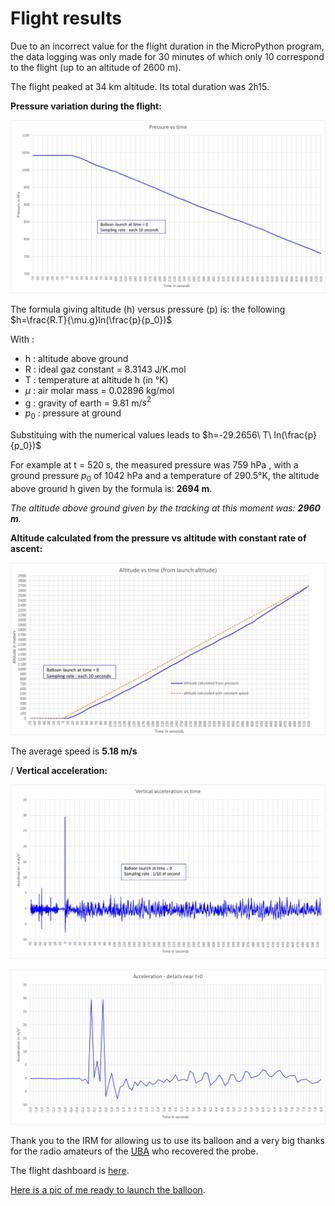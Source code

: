 # Flight results

Due to an incorrect value for the flight duration in the MicroPython program, the data logging was only made for 30 minutes of which only 10 correspond to the flight (up to an altitude of 2600 m).

The flight peaked at 34 km altitude. Its total duration was 2h15.


**Pressure variation during the flight:**

![](pressure.jpg)

The formula giving altitude (h) versus pressure (p) is:  the following $h=\frac{R.T}{\mu.g}ln(\frac{p}{p_0})$

With : 

- h : altitude above ground
- R : ideal gaz constant = 8.3143 J/K.mol
- T : temperature at altitude h (in °K)
- $\mu$ : air molar mass = 0.02896 kg/mol
- g : gravity of earth = 9.81 m/$s^2$
- $p_0$ : pressure at ground

Substituing with the numerical values leads to $h=-29.2656\ T\ ln(\frac{p}{p_0})$

For example at t = 520 s, the measured pressure was 759 hPa , with a ground pressure $p_0$ of 1042 hPa and a temperature of 290.5°K, the altitude above ground h given by the formula is: **2694 m**.

*The altitude above ground given by the tracking at this moment was: **2960 m**.*

**Altitude calculated from the pressure vs altitude with constant rate of ascent:**

![](altitude.jpg)

The average speed is **5.18 m/s**

/
**Vertical acceleration:**

![](acc.jpg)

![](acc_det.jpg)

Thank you to the IRM for allowing us to use its balloon and a very big thanks for the radio amateurs of the [UBA](https://www.uba.be/fr/radioamateurisme) who recovered the probe.

The flight dashboard is [here](https://grafana.v2.sondehub.org/d/HJgOZLq7k/basic?var-Payload=ON4IR-1&from=1664025700000&to=1664035752000&orgId=1).

[Here is a pic of me ready to launch the balloon](IRM2209_03.jpg).
